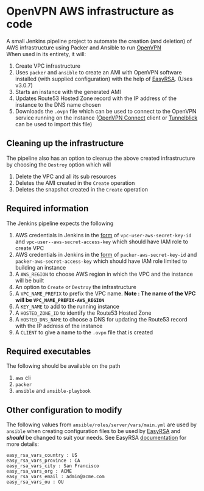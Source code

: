 # OpenVPN AWS infrastructure as code
A small Jenkins pipeline project to automate the creation (and deletion) of AWS infrastructure using Packer and Ansible to run [OpenVPN](https://en.wikipedia.org/wiki/OpenVPN)  
When used in its entirety, it will:
1. Create VPC infrastructure
2. Uses `packer` and `ansible` to create an AMI with OpenVPN software installed (with supplied configuration) with the help of [EasyRSA](https://github.com/OpenVPN/easy-rsa). (Uses v3.0.7)
3. Starts an instance with the generated AMI
4. Updates Route53 Hosted Zone record with the IP address of the instance to the DNS name chosen
5. Downloads the `.ovpn` file which can be used to connect to the OpenVPN service running on the instance ([OpenVPN Connect](https://openvpn.net/client-connect-vpn-for-mac-os/) client or [Tunnelblick](https://tunnelblick.net/) can be used to import this file)

## Cleaning up the infrastructure
The pipeline also has an option to cleanup the above created infrastructure by choosing the `Destroy` option which will
1. Delete the VPC and all its sub resources
2. Deletes the AMI created in the `Create` operation
3. Deletes the snapshot created in the `Create` operation

## Required information
The Jenkins pipeline expects the following
1. AWS credentials in Jenkins in the [form](https://www.jenkins.io/doc/book/using/using-credentials/) of `vpc-user-aws-secret-key-id` and `vpc-user--aws-secret-access-key` which should have IAM role to create VPC
2. AWS credentials in Jenkins in the [form](https://www.jenkins.io/doc/book/using/using-credentials/) of `packer-aws-secret-key-id` and `packer-aws-secret-access-key` which should have IAM role limited to building an instance
3. A `AWS_REGION` to choose AWS region in which the VPC and the instance will be built
4. An option to `Create` or `Destroy` the infrastructure
5. A `VPC_NAME_PREFIX` to prefix the VPC name. **Note : The name of the VPC will be `VPC_NAME_PREFIX-AWS_REGION`**
6. A `KEY_NAME` to add to the running instance
7. A `HOSTED_ZONE_ID` to identify the Route53 Hosted Zone
8. A `HOSTED_DNS_NAME` to choose a DNS for updating the Route53 record with the IP address of the instance
9. A `CLIENT` to give a name to the `.ovpn` file that is created

## Required executables
The following should be available on the path
1. `aws` cli
2. `packer`
3. `ansible` and `ansible-playbook`

## Other configuration to modify
The following values from `ansible/roles/server/vars/main.yml` are used by `ansible` when creating configuration files to be used by [EasyRSA](https://github.com/OpenVPN/easy-rsa) and ***should*** be changed to suit your needs. See EasyRSA [documentation](https://github.com/OpenVPN/easy-rsa/blob/master/README.quickstart.md) for more details:

```
easy_rsa_vars_country : US
easy_rsa_vars_province : CA
easy_rsa_vars_city : San Francisco
easy_rsa_vars_org : ACME
easy_rsa_vars_email : admin@acme.com
easy_rsa_vars_ou : OU
```

